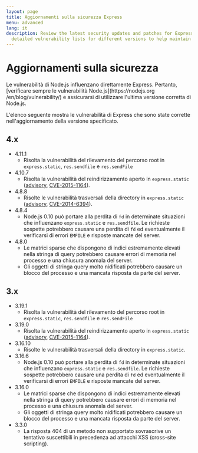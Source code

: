 ```yaml
---
layout: page
title: Aggiornamenti sulla sicurezza Express
menu: advanced
lang: it
description: Review the latest security updates and patches for Express.js, including
  detailed vulnerability lists for different versions to help maintain a secure application.
---
```


# Aggiornamenti sulla sicurezza

<div class="doc-box doc-notice" markdown="1">
Le vulnerabilità di Node.js influenzano direttamente Express. Pertanto, [verificare sempre le vulnerabilità Node.js](https://nodejs.org
/en/blog/vulnerability/) e assicurarsi di utilizzare l'ultima versione corretta di Node.js.
</div>

L'elenco seguente mostra le vulnerabilità di Express che sono state corrette nell'aggiornamento della versione specificato.

## 4.x

  * 4.11.1
    * Risolta la vulnerabilità del rilevamento del percorso root in `express.static`, `res.sendfile` e `res.sendFile`
  * 4.10.7
    * Risolta la vulnerabilità del reindirizzamento aperto in `express.static` ([advisory](https://npmjs.com/advisories/35), [CVE-2015-1164](http://cve.mitre.org/cgi-bin/cvename.cgi?name=CVE-2015-1164)).
  * 4.8.8
    * Risolte le vulnerabilità trasversali della directory in `express.static` ([advisory](http://npmjs.com/advisories/32), [CVE-2014-6394](http://cve.mitre.org/cgi-bin/cvename.cgi?name=CVE-2014-6394)).
  * 4.8.4
    * Node.js 0.10 può portare alla perdita di `fd` in determinate situazioni che influenzano `express.static` e `res.sendfile`. Le richieste sospette potrebbero causare una perdita di `fd` ed eventualmente il verificarsi di errori `EMFILE` e risposte mancate del server.
  * 4.8.0
    * Le matrici sparse che dispongono di indici estremamente elevati nella stringa di query potrebbero causare errori di memoria nel processo e una chiusura anomala del server.
    * Gli oggetti di stringa query molto nidificati potrebbero causare un blocco del processo e una mancata risposta da parte del server.

## 3.x

  * 3.19.1
    * Risolta la vulnerabilità del rilevamento del percorso root in `express.static`, `res.sendfile` e `res.sendFile`
  * 3.19.0
    * Risolta la vulnerabilità del reindirizzamento aperto in `express.static` ([advisory](https://npmjs.com/advisories/35), [CVE-2015-1164](http://cve.mitre.org/cgi-bin/cvename.cgi?name=CVE-2015-1164)).
  * 3.16.10
    * Risolte le vulnerabilità trasversali della directory in `express.static`.
  * 3.16.6
    * Node.js 0.10 può portare alla perdita di `fd` in determinate situazioni che influenzano `express.static` e `res.sendfile`. Le richieste sospette potrebbero causare una perdita di `fd` ed eventualmente il verificarsi di errori `EMFILE` e risposte mancate del server.
  * 3.16.0
    * Le matrici sparse che dispongono di indici estremamente elevati nella stringa di query potrebbero causare errori di memoria nel processo e una chiusura anomala del server.
    * Gli oggetti di stringa query molto nidificati potrebbero causare un blocco del processo e una mancata risposta da parte del server.
  * 3.3.0
    * La risposta 404 di un metodo non supportato sovrascrive un tentativo suscettibili in precedenza ad attacchi XSS (cross-site scripting).

